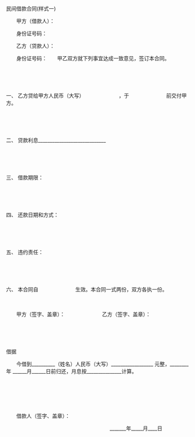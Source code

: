 



民间借款合同(样式一)



 

　　甲方（借款人）：

　　身份证号码：

　　乙方（贷款人）：

　　身份证号码：　　甲乙双方就下列事宜达成一致意见，签订本合同。

　　

　　

一、
乙方贷给甲方人民币（大写）　　　　　　　 ，于　　　　　　　 前交付甲方。

　　

　　

二、
贷款利息_____________________________

　　

　　

三、
借款期限：

　　

　　

四、
还款日期和方式：

　　

　　

五、
违约责任：

　　

　　

六、
本合同自　　　　　　　 生效。本合同一式两份，双方各执一份。　　

　　

　　甲方（签字、盖章）：　　　　　　　 乙方（签字、盖章）： 

　　

　　


 借据



　　今借到__________（姓名）人民币（大写）__________________ 元整，________年 ______月______日前归还，月息按_______________计算。 　　　　　　　　　　　　　　　　　　　　　　　 

　　

　　

　　借款人（签字、盖章）：

　　　　　　　　　　　　　　　　　　　　 _______年_____月____日